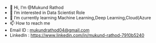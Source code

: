 - 👋 Hi, I’m @Mukund Rathod
- 👀 I’m interested in Data Scientist Role
- 🌱 I’m currently learning Machine Learning,Deep Learning,Cloud(Azure
- 📫 How to reach me 
- Email ID : mukundrathod04@gmail.com
- LinkedIn : https://www.linkedin.com/in/mukund-rathod-7910b5240
